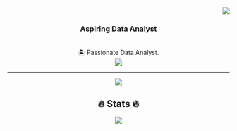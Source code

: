 <img align ="right" src = "https://visitor-badge.laobi.icu/"/>

<h1 align = "center">
  <a href = "https://git.io/typing-svg"></a>
</h1>

<h3 align = "center">Aspiring Data Analyst</h3>

<br/>

<div align = "center">
  🏝️ Passionate Data Analyst.
</div>

<div align = "center">
<a href="mailto:subbutup2612@gmail.com">
  <img src="https://img.shields.io/badge/Gmail-D14836?style=for-the-badge&logo=gmail&logoColor=white" />
</a>
</div>

<hr/>

<div align="center">
  <a href="https://skillicons.dev">
    <img src="https://skillicons.dev/icons?i=py,mongodb,mysql,git,github,powerbi" />
  </a>
</div>

<div align = "center">
  <h2 align = "center">🔥 Stats 🔥</h2>
  <img src = "https://streak-stats.demolab.com/?user=SankarSubbu"/>
</div>
